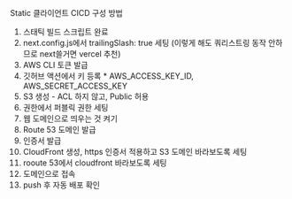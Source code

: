 Static 클라이언트 CICD 구성 방법

1. 스태틱 빌드 스크립트 완료
2. next.config.js에서  trailingSlash: true 세팅 (이렇게 해도 쿼리스트링 동작 안하므로 next쓸거면 vercel 추천)
3. AWS CLI 토큰 발급
4. 깃허브 액션에서 키 등록 * AWS_ACCESS_KEY_ID, AWS_SECRET_ACCESS_KEY
5. S3 생성 - ACL 하지 않고, Public 허용
6. 권한에서 퍼블릭 권한 세팅
7. 웹 도메인으로 띄우는 것 켜기
8. Route 53 도메인 발급
9. 인증서 발급
10. CloudFront 생성, https 인증서 적용하고 S3 도메인 바라보도록 세팅
11. rooute 53에서 cloudfront 바라보도록 세팅
12. 도메인으로 접속
13. push 후 자동 배포 확인

